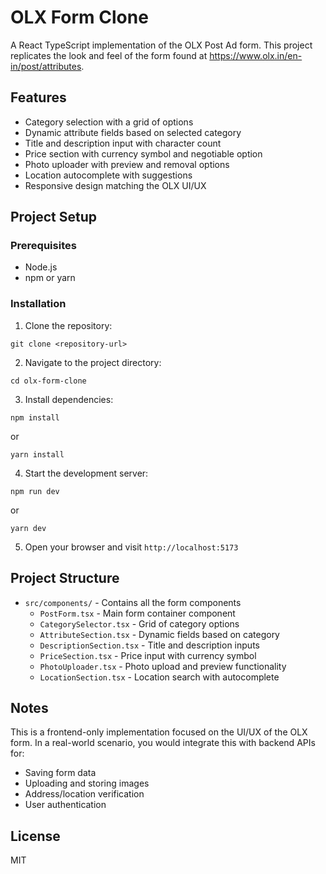 # OLX Form Clone

A React TypeScript implementation of the OLX Post Ad form. This project replicates the look and feel of the form found at https://www.olx.in/en-in/post/attributes.

## Features

- Category selection with a grid of options
- Dynamic attribute fields based on selected category
- Title and description input with character count
- Price section with currency symbol and negotiable option
- Photo uploader with preview and removal options
- Location autocomplete with suggestions
- Responsive design matching the OLX UI/UX

## Project Setup

### Prerequisites

- Node.js
- npm or yarn

### Installation

1. Clone the repository:
```
git clone <repository-url>
```

2. Navigate to the project directory:
```
cd olx-form-clone
```

3. Install dependencies:
```
npm install
```
or
```
yarn install
```

4. Start the development server:
```
npm run dev
```
or
```
yarn dev
```

5. Open your browser and visit `http://localhost:5173`

## Project Structure

- `src/components/` - Contains all the form components
  - `PostForm.tsx` - Main form container component
  - `CategorySelector.tsx` - Grid of category options
  - `AttributeSection.tsx` - Dynamic fields based on category
  - `DescriptionSection.tsx` - Title and description inputs
  - `PriceSection.tsx` - Price input with currency symbol
  - `PhotoUploader.tsx` - Photo upload and preview functionality
  - `LocationSection.tsx` - Location search with autocomplete

## Notes

This is a frontend-only implementation focused on the UI/UX of the OLX form. In a real-world scenario, you would integrate this with backend APIs for:

- Saving form data
- Uploading and storing images
- Address/location verification
- User authentication

## License

MIT 